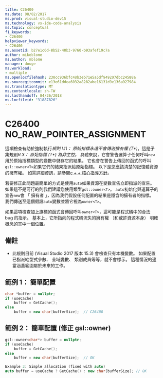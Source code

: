 ```yaml
---
title: C26400
ms.date: 08/02/2017
ms.prod: visual-studio-dev15
ms.technology: vs-ide-code-analysis
ms.topic: conceptual
f1_keywords:
- C26400
helpviewer_keywords:
- C26400
ms.assetid: b27e1c6d-8b52-40b3-9760-b93afef19c7a
author: mikeblome
ms.author: mblome
manager: douge
ms.workload:
- multiple
ms.openlocfilehash: 230cc936bfc48b3eb71e5a5df949207dbc24588a
ms.sourcegitcommit: e13e61ddea6032a8282abe16131d9e136a927984
ms.translationtype: MT
ms.contentlocale: zh-TW
ms.lasthandoff: 04/26/2018
ms.locfileid: "31887826"
---
```

# <a name="c26400-norawpointerassignment"></a>C26400 NO_RAW_POINTER_ASSIGNMENT
這項檢查有助於強制執行*規則 I.11： 原始指標永遠不會傳送擁有權 (T\*)*，這是子集規則*R.3： 原始指標 (T\*) 為非主控。* 具體來說，它會警告運算子任何呼叫`new`用於原始指標類型的變數中儲存它的結果。 它也會在警告上傳回的函式的呼叫`gsl::owner<T>`如果它們的結果指派給原始指標。 以下是您應該清楚的記憶體資源的擁有權。 如需詳細資訊，請參閱[c + + 核心指導方針](http://github.com/isocpp/CppCoreGuidelines/blob/master/CppCoreGuidelines.md#r-resource-management)。

若要修正此問題最簡單的方式是使用`auto`如果資源在變數宣告立即指派的宣告。 如果這不是可行的則我們建議您使用類型`gsl::owner<T>`。 `auto`初始化與運算子的宣告`new`會 「 擁有者 」，因為我們假設任何配置的結果是隱含的擁有者的指標。 我們傳送至這個假設`auto`變數並將它視為`owner<T>`。

如果這項檢查加上旗標的函式會傳回呼叫`owner<T>`，這可能是程式碼中的合法 bug 的指示。 基本上，它所指向的程式碼流失的擁有權 （和或許資源本身） 明確概念的其中一個位置。

## <a name="remarks"></a>備註
- 此規則目前 (Visual Studio 2017 版本 15.3) 會檢查只有本機變數。 如果配置已指派給型式參數、 全域變數、 類別成員等等，就不會標示。 這種情況的適當涵蓋範圍屬於未來的工作。

## <a name="example-1-simple-allocation"></a>範例 1： 簡單配置
```cpp
char *buffer = nullptr;
if (useCache)
    buffer = GetCache();
else
    buffer = new char[bufferSize];  // C26400
```

## <a name="example-2-simple-allocation-fixed-with-gslownert"></a>範例 2： 簡單配置 (修正 gsl::owner<T>)
```cpp
gsl::owner<char*> buffer = nullptr;
if (useCache)
    buffer = GetCache();
else
    buffer = new char[bufferSize];  // OK

Example 3: Simple allocation (fixed with auto)
auto buffer = useCache ? GetCache() : new char[bufferSize]; // OK
```


